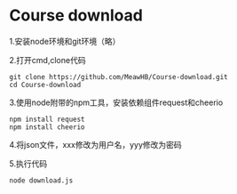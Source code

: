 # Course download

1.安装node环境和git环境（略）

2.打开cmd,clone代码     
```
git clone https://github.com/MeawHB/Course-download.git
cd Course-download
```

3.使用node附带的npm工具，安装依赖组件request和cheerio  
```
npm install request 
npm install cheerio
```

4.将json文件，xxx修改为用户名，yyy修改为密码

5.执行代码
```
node download.js
```